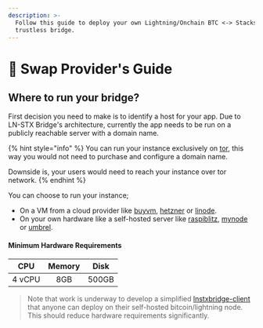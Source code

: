 ```yaml
---
description: >-
  Follow this guide to deploy your own Lightning/Onchain BTC <-> Stacks
  trustless bridge.
---
```


# 📘 Swap Provider's Guide

## Where to run your bridge?

First decision you need to make is to identify a host for your app. Due to LN-STX Bridge's architecture, currently the app needs to be run on a publicly reachable server with a domain name.

{% hint style="info" %}
You can run your instance exclusively on [tor](https://www.torproject.org), this way you would not need to purchase and configure a domain name.

Downside is, your users would need to reach your instance over tor network.
{% endhint %}

You can choose to run your instance;

* On a VM from a cloud provider like [buyvm](https://buyvm.net), [hetzner](https://hetzner.com) or [linode](https://www.linode.com/?r=182ab8700d2894596a18aaf4431d0c13317c1d7f).
* On your own hardware like a self-hosted server like [raspiblitz](https://github.com/rootzoll/raspiblitz), [mynode](https://mynodebtc.com) or [umbrel](https://getumbrel.com).

#### Minimum Hardware Requirements

|   CPU  | Memory |  Disk |
| :----: | :----: | :---: |
| 4 vCPU |   8GB  | 500GB |

> Note that work is underway to develop a simplified [lnstxbridge-client](https://github.com/pseudozach/lnstxbridge-client) that anyone can deploy on their self-hosted bitcoin/lightning node. This should reduce hardware requirements significantly.

